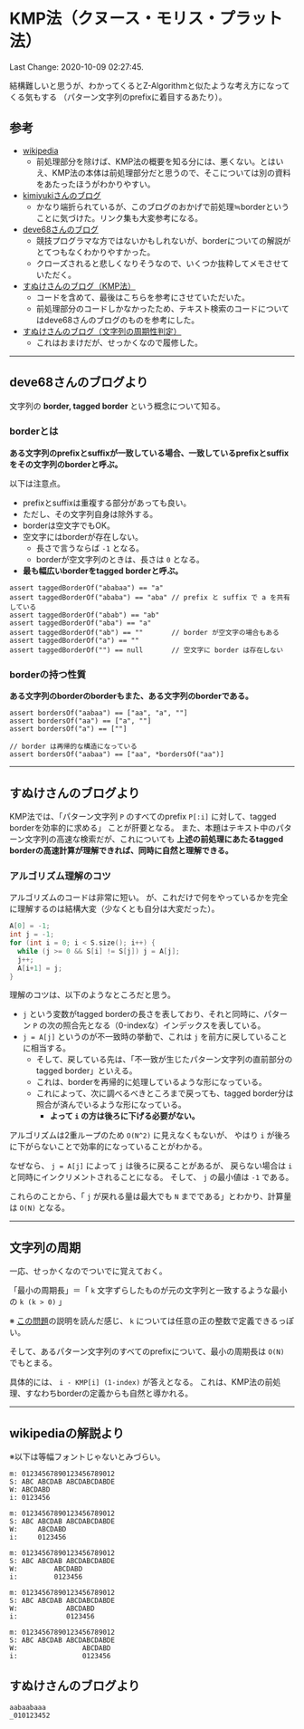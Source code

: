 # KMP法（クヌース・モリス・プラット法）

Last Change: 2020-10-09 02:27:45.

結構難しいと思うが、わかってくるとZ-Algorithmと似たような考え方になってくる気もする
（パターン文字列のprefixに着目するあたり）。

## 参考

- [wikipedia](https://ja.wikipedia.org/wiki/%E3%82%AF%E3%83%8C%E3%83%BC%E3%82%B9%E2%80%93%E3%83%A2%E3%83%AA%E3%82%B9%E2%80%93%E3%83%97%E3%83%A9%E3%83%83%E3%83%88%E6%B3%95#:~:text=%E3%82%AF%E3%83%8C%E3%83%BC%E3%82%B9%E2%80%93%E3%83%A2%E3%83%AA%E3%82%B9%E2%80%93%E3%83%97%E3%83%A9%E3%83%83%E3%83%88%E6%B3%95%EF%BC%88,%E5%8C%96%E3%81%99%E3%82%8B%E3%82%A2%E3%83%AB%E3%82%B4%E3%83%AA%E3%82%BA%E3%83%A0%E3%81%A7%E3%81%82%E3%82%8B%E3%80%82)
  - 前処理部分を除けば、KMP法の概要を知る分には、悪くない。とはいえ、KMP法の本体は前処理部分だと思うので、そこについては別の資料をあたったほうがわかりやすい。
- [kimiyukiさんのブログ](https://wiki.kimiyuki.net/Knuth-Morris-Pratt%E6%B3%95)
  - かなり端折られているが、このブログのおかげで前処理≒borderということに気づけた。リンク集も大変参考になる。
- [deve68さんのブログ](https://deve68.hatenadiary.org/entry/20120117/1326749583)
  - 競技プログラマな方ではないかもしれないが、borderについての解説がとてつもなくわかりやすかった。
  - クローズされると悲しくなりそうなので、いくつか抜粋してメモさせていただく。
- [すぬけさんのブログ（KMP法）](https://snuke.hatenablog.com/entry/2014/12/01/235807)
  - コードを含めて、最後はこちらを参考にさせていただいた。
  - 前処理部分のコードしかなかったため、テキスト検索のコードについてはdeve68さんのブログのものを参考にした。
- [すぬけさんのブログ（文字列の周期性判定）](https://snuke.hatenablog.com/entry/2015/04/05/184819)
  - これはおまけだが、せっかくなので履修した。

---

## deve68さんのブログより

文字列の **border, tagged border** という概念について知る。

### borderとは

**ある文字列のprefixとsuffixが一致している場合、一致しているprefixとsuffixをその文字列のborderと呼ぶ。**

以下は注意点。

- prefixとsuffixは重複する部分があっても良い。
- ただし、その文字列自身は除外する。
- borderは空文字でもOK。
- 空文字にはborderが存在しない。
  - 長さで言うならば `-1` となる。
  - borderが空文字列のときは、長さは `0` となる。
- **最も幅広いborderをtagged borderと呼ぶ。**

```
assert taggedBorderOf("ababaa") == "a"
assert taggedBorderOf("ababa") == "aba" // prefix と suffix で a を共有している
assert taggedBorderOf("abab") == "ab"
assert taggedBorderOf("aba") == "a"
assert taggedBorderOf("ab") == ""       // border が空文字の場合もある
assert taggedBorderOf("a") == ""
assert taggedBorderOf("") == null       // 空文字に border は存在しない
```

### borderの持つ性質

**ある文字列のborderのborderもまた、ある文字列のborderである。**

```
assert bordersOf("aabaa") == ["aa", "a", ""]
assert bordersOf("aa") == ["a", ""]
assert bordersOf("a") == [""]

// border は再帰的な構造になっている
assert bordersOf("aabaa") == ["aa", *bordersOf("aa")]
```

---

## すぬけさんのブログより

KMP法では、「パターン文字列 `P` のすべてのprefix `P[:i]` に対して、tagged borderを効率的に求める」
ことが肝要となる。
また、本題はテキスト中のパターン文字列の高速な検索だが、これについても
**上述の前処理にあたるtagged borderの高速計算が理解できれば、同時に自然と理解できる。**

### アルゴリズム理解のコツ

アルゴリズムのコードは非常に短い。
が、これだけで何をやっているかを完全に理解するのは結構大変（少なくとも自分は大変だった）。

```cpp
A[0] = -1;
int j = -1;
for (int i = 0; i < S.size(); i++) {
  while (j >= 0 && S[i] != S[j]) j = A[j];
  j++;
  A[i+1] = j;
}
```

理解のコツは、以下のようなところだと思う。

- `j` という変数がtagged borderの長さを表しており、それと同時に、パターン `P` の次の照合先となる（0-indexな）インデックスを表している。
- `j = A[j]` というのが不一致時の挙動で、これは `j` を前方に戻していることに相当する。
  - そして、戻している先は、「不一致が生じたパターン文字列の直前部分のtagged border」といえる。
  - これは、borderを再帰的に処理しているような形になっている。
  - これによって、次に調べるべきところまで戻っても、tagged border分は照合が済んでいるような形になっている。
    - **よって `i` の方は後ろに下げる必要がない。**

アルゴリズムは2重ループのため `O(N^2)` に見えなくもないが、
やはり `i` が後ろに下がらないことで効率的になっていることがわかる。

なぜなら、 `j = A[j]` によって `j` は後ろに戻ることがあるが、
戻らない場合は `i` と同時にインクリメントされることになる。
そして、 `j` の最小値は `-1` である。

これらのことから、「 `j` が戻れる量は最大でも `N` までである」とわかり、計算量は `O(N)` となる。

---

## 文字列の周期

一応、せっかくなのでついでに覚えておく。

「最小の周期長」＝「 `k` 文字ずらしたものが元の文字列と一致するような最小の `k (k > 0)` 」

※ [この問題](https://atcoder.jp/contests/jag2015summer-day2/tasks/icpc2015summer_day2_f)の説明を読んだ感じ、
`k` については任意の正の整数で定義できるっぽい。

そして、あるパターン文字列のすべてのprefixについて、最小の周期長は `O(N)` でもとまる。

具体的には、 `i - KMP[i] (1-index)` が答えとなる。
これは、KMP法の前処理、すなわちborderの定義からも自然と導かれる。

---

## wikipediaの解説より

※以下は等幅フォントじゃないとみづらい。

```
m: 01234567890123456789012
S: ABC ABCDAB ABCDABCDABDE
W: ABCDABD
i: 0123456

m: 01234567890123456789012
S: ABC ABCDAB ABCDABCDABDE
W:     ABCDABD
i:     0123456

m: 01234567890123456789012
S: ABC ABCDAB ABCDABCDABDE
W:         ABCDABD
i:         0123456

m: 01234567890123456789012
S: ABC ABCDAB ABCDABCDABDE
W:            ABCDABD
i:            0123456

m: 01234567890123456789012
S: ABC ABCDAB ABCDABCDABDE
W:                ABCDABD
i:                0123456
```

## すぬけさんのブログより

```
aabaabaaa
_010123452
```

